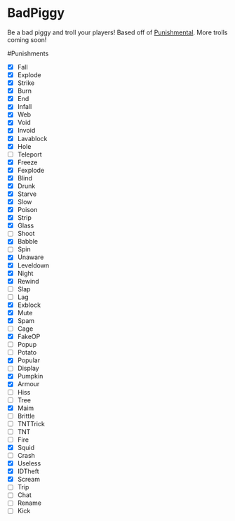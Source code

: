 # BadPiggy
Be a bad piggy and troll your players! Based off of [Punishmental](http://dev.bukkit.org/bukkit-plugins/punishmental/). More trolls coming soon!

#Punishments
- [x] Fall
- [x] Explode 
- [X] Strike
- [x] Burn
- [x] End
- [x] Infall
- [X] Web
- [x] Void
- [X] Invoid
- [X] Lavablock
- [X] Hole
- [ ] Teleport
- [X] Freeze
- [X] Fexplode
- [X] Blind
- [x] Drunk
- [x] Starve
- [x] Slow
- [x] Poison
- [X] Strip
- [x] Glass
- [ ] Shoot
- [x] Babble
- [ ] Spin
- [x] Unaware
- [X] Leveldown
- [x] Night
- [x] Rewind
- [ ] Slap
- [ ] Lag
- [X] Exblock
- [X] Mute
- [x] Spam
- [ ] Cage
- [x] FakeOP
- [ ] Popup
- [ ] Potato
- [X] Popular
- [ ] Display
- [x] Pumpkin
- [X] Armour 
- [ ] Hiss
- [ ] Tree
- [X] Maim
- [ ] Brittle
- [ ] TNTTrick
- [ ] TNT
- [ ] Fire
- [x] Squid
- [ ] Crash
- [X] Useless
- [x] IDTheft
- [X] Scream
- [ ] Trip
- [ ] Chat
- [ ] Rename
- [ ] Kick
